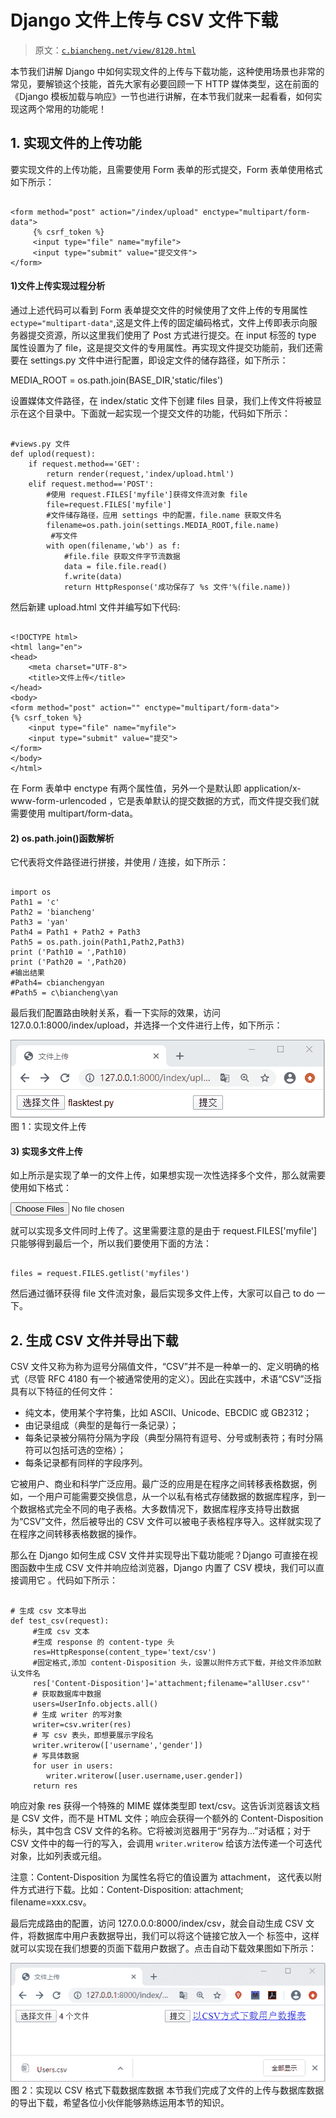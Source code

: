 # Django 文件上传与 CSV 文件下载

> 原文：[`c.biancheng.net/view/8120.html`](http://c.biancheng.net/view/8120.html)

本节我们讲解 Django 中如何实现文件的上传与下载功能，这种使用场景也非常的常见，要解锁这个技能，首先大家有必要回顾一下 HTTP 媒体类型，这在前面的《Django 模板加载与响应》一节也进行讲解，在本节我们就来一起看看，如何实现这两个常用的功能呢！

## 1\. 实现文件的上传功能

要实现文件的上传功能，且需要使用 Form 表单的形式提交，Form 表单使用格式如下所示：

```

<form method="post" action="/index/upload" enctype="multipart/form-data">
     {% csrf_token %}
     <input type="file" name="myfile">
     <input type="submit" value="提交文件">
</form>

```

#### 1)文件上传实现过程分析

通过上述代码可以看到 Form 表单提交文件的时候使用了文件上传的专用属性 `ectype="multipart-data"`,这是文件上传的固定编码格式，文件上传即表示向服务器提交资源，所以这里我们使用了 Post 方式进行提交。在 input 标签的 type 属性设置为了 file，这是提交文件的专用属性。再实现文件提交功能前，我们还需要在 settings.py 文件中进行配置，即设定文件的储存路径，如下所示：

MEDIA_ROOT = os.path.join(BASE_DIR,'static/files')

设置媒体文件路径，在 index/static 文件下创建 files 目录，我们上传文件将被显示在这个目录中。下面就一起实现一个提交文件的功能，代码如下所示：

```

#views.py 文件
def uplod(request):
    if request.method=='GET':
        return render(request,'index/upload.html')
    elif request.method=='POST':
        #使用 request.FILES['myfile']获得文件流对象 file
        file=request.FILES['myfile']
        #文件储存路径，应用 settings 中的配置，file.name 获取文件名
        filename=os.path.join(settings.MEDIA_ROOT,file.name)
         #写文件
        with open(filename,'wb') as f:
            #file.file 获取文件字节流数据  
            data = file.file.read()
            f.write(data)
            return HttpResponse('成功保存了 %s 文件'%(file.name))

```

然后新建 upload.html 文件并编写如下代码:

```

<!DOCTYPE html>
<html lang="en">
<head>
    <meta charset="UTF-8">
    <title>文件上传</title>
</head>
<body>
<form method="post" action="" enctype="multipart/form-data">
{% csrf_token %}
    <input type="file" name="myfile">
    <input type="submit" value="提交">
</form>
</body>
</html>
```

在 Form 表单中 enctype 有两个属性值，另外一个是默认即 application/x-www-form-urlencoded ，它是表单默认的提交数据的方式，而文件提交我们就需要使用 multipart/form-data。

#### 2) os.path.join()函数解析

它代表将文件路径进行拼接，并使用 / 连接，如下所示：

```

import os
Path1 = 'c'
Path2 = 'biancheng'
Path3 = 'yan'
Path4 = Path1 + Path2 + Path3
Path5 = os.path.join(Path1,Path2,Path3)
print ('Path10 = ',Path10)
print ('Path20 = ',Path20)
#输出结果
#Path4= cbianchengyan
#Path5 = c\biancheng\yan

```

最后我们配置路由映射关系，看一下实际的效果，访问 127.0.0.1:8000/index/upload，并选择一个文件进行上传，如下所示：

![](img/2a03c01aac62d43cec9585393758b6c9.png)
图 1：实现文件上传

#### 3) 实现多文件上传

如上所示是实现了单一的文件上传，如果想实现一次性选择多个文件，那么就需要使用如下格式：

<input type="file" name="myfiles" multiple="">

就可以实现多文件同时上传了。这里需要注意的是由于 request.FILES['myfile'] 只能够得到最后一个，所以我们要使用下面的方法：

```

files = request.FILES.getlist('myfiles')

```

然后通过循环获得 file 文件流对象，最后实现多文件上传，大家可以自己 to do 一下。

## 2\. 生成 CSV 文件并导出下载

CSV 文件又称为称为逗号分隔值文件，“CSV”并不是一种单一的、定义明确的格式（尽管 RFC 4180 有一个被通常使用的定义）。因此在实践中，术语“CSV”泛指具有以下特征的任何文件：

*   纯文本，使用某个字符集，比如 ASCII、Unicode、EBCDIC 或 GB2312；
*   由记录组成（典型的是每行一条记录）；
*   每条记录被分隔符分隔为字段（典型分隔符有逗号、分号或制表符；有时分隔符可以包括可选的空格）；
*   每条记录都有同样的字段序列。

它被用户、商业和科学广泛应用。最广泛的应用是在程序之间转移表格数据，例如，一个用户可能需要交换信息，从一个以私有格式存储数据的数据库程序，到一个数据格式完全不同的电子表格。大多数情况下，数据库程序支持导出数据为“CSV”文件，然后被导出的 CSV 文件可以被电子表格程序导入。这样就实现了在程序之间转移表格数据的操作。

那么在 Django 如何生成 CSV 文件并实现导出下载功能呢？Django 可直接在视图函数中生成 CSV 文件并响应给浏览器，Django 内置了 CSV 模块，我们可以直接调用它 。代码如下所示：

```

# 生成 csv 文本导出
def test_csv(request):
     #生成 csv 文本
     #生成 response 的 content-type 头
     res=HttpResponse(content_type='text/csv')
     #固定格式,添加 content-Disposition 头，设置以附件方式下载，并给文件添加默认文件名
     res['Content-Disposition']='attachment;filename="allUser.csv"'
     # 获取数据库中数据
     users=UserInfo.objects.all()
     # 生成 writer 的写对象
     writer=csv.writer(res)
     # 写 csv 表头，即想要展示字段名
     writer.writerow(['username','gender'])
     # 写具体数据
     for user in users:
        writer.writerow([user.username,user.gender])
     return res
```

响应对象 res 获得一个特殊的 MIME 媒体类型即 text/csv。这告诉浏览器该文档是 CSV 文件，而不是 HTML 文件；响应会获得一个额外的 Content-Disposition 标头，其中包含 CSV 文件的名称。它将被浏览器用于“另存为...”对话框；对于 CSV 文件中的每一行的写入，会调用 `writer.writerow` 给该方法传递一个可迭代对象，比如列表或元组。

注意：Content-Disposition 为属性名将它的值设置为 attachment， 这代表以附件方式进行下载。比如：Content-Disposition: attachment; filename=xxx.csv。

最后完成路由的配置，访问 127.0.0.0:8000/index/csv，就会自动生成 CSV 文件，将数据库中用户表数据导出，我们可以将这个链接它放入一个 <a> 标签中，这样就可以实现在我们想要的页面下载用户数据了。点击自动下载效果图如下所示：

![Django 以 CSV 方式下载文件](img/b8f88121e9d9474d104732f19237f159.png)
图 2：实现以 CSV 格式下载数据库数据
本节我们完成了文件的上传与数据库数据的导出下载，希望各位小伙伴能够熟练运用本节的知识。